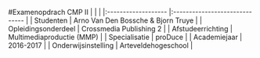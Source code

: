 #Examenopdrach CMP II
|                     |                                |
|:------------------- |:------------------------------ |
| Studenten           | Arno Van Den Bossche & Bjorn Truye |
| Opleidingsonderdeel | Crossmedia Publishing 2        |
| Afstudeerrichting   | Multimediaproductie (MMP)      |
| Specialisatie       | proDuce                        |
| Academiejaar        | 2016-2017                      |
| Onderwijsinstelling | Arteveldehogeschool            |
